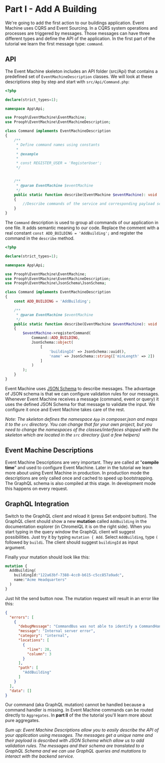 # Part I - Add A Building

We're going to add the first action to our buildings application. Event Machine uses CQRS and Event Sourcing.
In a CQRS system operations and processes are triggered by messages. Those messages can have three different types and
define the API of the application. In the first part of the tutorial we learn the first message type: `command`.

## API

The Event Machine skeleton includes an API folder (src/Api) that contains a predefined set of `EventMachineDescription` classes.
We will look at these descriptions step by step and start with `src/Api/Command.php`:

```php
<?php

declare(strict_types=1);

namespace App\Api;

use Prooph\EventMachine\EventMachine;
use Prooph\EventMachine\EventMachineDescription;

class Command implements EventMachineDescription
{
    /**
     * Define command names using constants
     *
     * @example
     *
     * const REGISTER_USER = 'RegisterUser';
     */


    /**
     * @param EventMachine $eventMachine
     */
    public static function describe(EventMachine $eventMachine): void
    {
        //Describe commands of the service and corresponding payload schema (used for input validation)
    }
}

```

The `Command` description is used to group all commands of our application in one file. It adds semantic meaning to our
code. Replace the comment with a real constant `const ADD_BUILDING = 'AddBuilding';` and register the command in the
`describe` method.

```php
<?php

declare(strict_types=1);

namespace App\Api;

use Prooph\EventMachine\EventMachine;
use Prooph\EventMachine\EventMachineDescription;
use Prooph\EventMachine\JsonSchema\JsonSchema;

class Command implements EventMachineDescription
{
    const ADD_BUILDING = 'AddBuilding';

    /**
     * @param EventMachine $eventMachine
     */
    public static function describe(EventMachine $eventMachine): void
    {
        $eventMachine->registerCommand(
            Command::ADD_BUILDING,
            JsonSchema::object(
                [
                    'buildingId' => JsonSchema::uuid(),
                    'name' => JsonSchema::string(['minLength' => 2])
                ]
            )
        );
    }
}

```
Event Machine uses [JSON Schema](http://json-schema.org/) to describe messages.
The advantage of JSON schema is that we can configure validation rules for our messages. Whenever Event Machine receives a message
(command, event or query) it uses the defined JSON Schema for that message to validate the input. We configure it once
and Event Machine takes care of the rest.

*Note: The skeleton defines the namespace `App` in composer.json and maps it to the `src` directory. You can change that for your own project, but
you need to change the namespaces of the classes/interfaces shipped with the skeleton which are located in the `src` directory (just a few helpers)*

## Event Machine Descriptions

Event Machine Descriptions are very important. They are called at "**compile time**" and used to configure Event Machine.
Later in the tutorial we learn more about using Event Machine in production. In production mode the descriptions are only
called once and cached to speed up bootstrapping.
The GraphQL schema is also compiled at this stage. In development mode this happens on every request. 

## GraphQL Integration

Switch to the GraphQL client and reload it (press Set endpoint button).
The GraphQL client should show a new **mutation** called `AddBuilding` in the documentation explorer (in ChromeiQL it is on the right side).
When you start typing in the query window the GraphQL client will suggest possibilities. Just try it by typing `mutation { Add`.
Select `AddBuilding`, type `(` followed by `buildi`. The client should suggest `buildingId` as input argument.

Finally your mutation should look like this:

```graphql
mutation {
  AddBuilding(
    buildingId:"122a63bf-7388-4cc0-b615-c5cc857a9adc",
    name:"Acme Headquarters"
  )
}
``` 
Just hit the send button now. The mutation request will result in an error like this:

```json
{
  "errors": [
    {
      "debugMessage": "CommandBus was not able to identify a CommandHandler for command AddBuilding",
      "message": "Internal server error",
      "category": "internal",
      "locations": [
        {
          "line": 28,
          "column": 3
        }
      ],
      "path": [
        "AddBuilding"
      ]
    }
  ],
  "data": []
}
```

Our command (aka GraphQL mutation) cannot be handled because a command handler is missing. In Event Machine 
commands can be routed directly to `Aggregates`. 
In **part II** of the the tutorial you'll learn more about pure aggregates.

*Sum up: Event Machine Descriptions allow you to easily describe the API of your application using messages. The messages get
a unique name and their payload is described with JSON Schema which allow us to add validation rules. The messages and their
schema are translated to a GraphQL Schema and we can use GraphQL queries and mutations to interact with the backend
service.*










